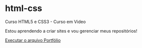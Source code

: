 # html-css
 Curso HTML5 e CSS3 - Curso em Video

Estou aprendendo a criar sites e vou gerenciar meus repositórios!

<a href="https://atthums.github.io/html-css/portfolio/portfolio/index.html">Executar o arquivo Portfólio</a>